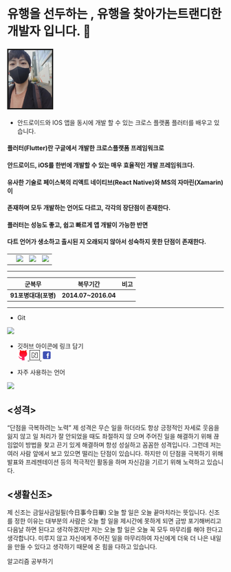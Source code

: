  # __유행을 선두하는 , 유행을 찾아가는트랜디한 개발자 입니다. 👋__ 

 ### <img src="b.jpg" width="20%"  alige=left border="3" > 
 
 + 안드로이드와 IOS 앱을 동시에 개발 할 수 있는 크로스 플랫폼 플러터를 배우고 있습니다.
 #### 플러터(Flutter)란 구글에서 개발한 크로스플랫폼 프레임워크로
 #### 안드로이드, iOS를 한번에 개발할 수 있는 매우 효율적인 개발 프레임워크다.
 #### 유사한 기술로 페이스북의 리액트 네이티브(React Native)와 MS의 자마린(Xamarin)이
 #### 존재하며 모두 개발하는 언어도 다르고, 각각의 장단점이 존재한다.
 #### 플러터는 성능도 좋고, 쉽고 빠르게 앱 개발이 가능한 반면
 #### 다트 언어가 생소하고 출시된 지 오래되지 않아서 성숙하지 못한 단점이 존재한다.






|| | | |
|----|----|----|----|
| |<img src= "https://img.shields.io/badge/%EC%9D%B4%EB%A6%84-Jun__Seoung-green"> |  <img src= "https://img.shields.io/badge/Tell-010--3605--8874-orange"> |  <img src= "https://img.shields.io/badge/E--mail-madox9999%40gmail.com-lightgrey">|

------------- 
|__군복무__|__복무기간__|__비고__|
|----|----|----|
|__91포병대대(포병)__|__2014.07~2016.04__|||
-------------
+ Git    
 <img src= "https://github-readme-stats.vercel.app/api?username=ParkJunSoung&theme=dark">
 



 + 깃허브 아이콘에 링크 담기  
 [<img src= "git.png" width= "5%" > ](https://github.com/ParkJunSoung "바로가기")  [<img src= "naver.png" width= "5%" > ](https://blog.naver.com/opaswx1 "바로가기")[<img src= "facebook-235-569311.png" width= "5%" > ](https://www.facebook.com/profile.php?id=100063379015269 "바로가기")




+ 자주 사용하는 언어

<img src = "https://github-readme-stats.vercel.app/api/top-langs/?username=ParkJunSoung&langs_count=8">





## <성격>
“단점을 극복하려는 노력”
제 성격은 무슨 일을 하더라도 항상 긍정적인 자세로 웃음을 잃지 않고 일 처리가 잘 안되었을 때도 좌절하지 않
으며 주어진 일을 해결하기 위해 끊임없이 방법을 찾고 끈기 있게 해결하며 항성 성실하고
꼼꼼한 성격입니다.
그런데 저는 여러 사람 앞에서 보고 있으면 떨리는 단점이 있습니다.
하지만 이 단점을 극복하기 위해 발표와 프레젠테이션 등의 적극적인 활동을 하며
자신감을 기르기 위해 노력하고 있습니다.




## <생활신조>
제 신조는 금일사금일필(今日事今日畢) 오늘 할 일은 오늘 끝마치라는 뜻입니다. 신조를 정한 이유는 대부분의
사람은 오늘 할 일을 제시간에 못하게 되면 금방 포기해버리고
다음날 하면 된다고 생각하겠지만 저는 오늘 할 일은 오늘 꼭 모두 마무리를 해야 한다고
생각합니다.
미루지 않고 자신에게 주어진 일을 마무리하여 자신에게 더욱 더 나은 내일을 만들 수 있다고 생각하기 때문에
온 힘을 다하고 있습니다.


알고리즘 공부하기 